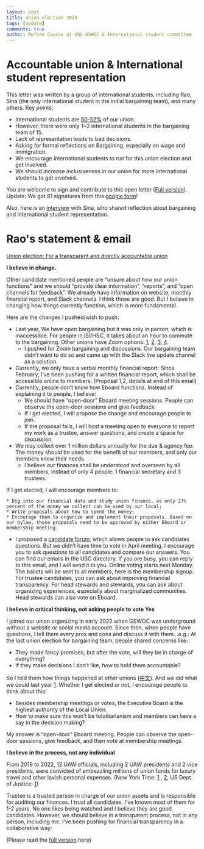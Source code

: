 ```yaml
---
layout: post
title: Union election 2024
tags: [update]
comments: true
author: Reform Caucus at USC GSWOC & International student committee
---
```

# Accountable union & International student representation
This letter was written by a group of international students, including Rao, Sina (the only international student in the initial bargaining team), and many others. Key points:

* International students are [50-52%](https://graduateschool.usc.edu/about-us/phd-program-characteristics/) of our union.
* However, there were only 1~2 international students in the bargaining team of 15.
* Lack of representation leads to bad decisions.
* Asking for formal reflections on Bargaining, especially on wage and immigration.
* We encourage International students to run for this union election and get involved.
* We should increase inclusiveness in our union for more international students to get involved.

You are welcome to sign and contribute to this open letter ([Full version](https://docs.google.com/document/d/1Yu5AUkysnLVxyBWgMlFkbjy2vU4R-6JYzZj7xIXMksY/edit)).
Update: We got 81 signatures from this [google form](https://forms.gle/TLgCZAN4TUzrD3qh7)!


Also, here is an [interview](https://rc-usc.github.io/2023-12-08-Sina/) with Sina, who shared reflection about bargaining and international student representation.


# Rao's statement & email
[Union election: For a transparent and directly accountable union](https://docs.google.com/document/d/1mUxwswgzyAHNjq5s9mr4QDqTaDVgH8MrPWAINW4iCPQ/edit?usp=sharing)

**I believe in change.**

Other candidate mentioned people are “unsure about how our union functions” and we should “provide clear information”, “reports”, and “open channels for feedback”. 
We already have information on website, monthly financial report, and Slack channels. I think those are good. But I believe in changing how things currently function, which is more fundamental. 

Here are the changes I pushed/wish to push:
* Last year, We have open bargaining but it was only in person, which is inaccessible. For people in ISI/HSC, it takes about an hour to commute to the bargaining. Other unions have Zoom options: [1](http://web.archive.org/web/20230304060440/https://www.geo3550.org/bargaining-logistics/), [2](https://twitter.com/LEOUnionUmich/status/1783910967690055902), [3](https://www.uclibrarians.com/2024/03/15/bargaining-update-8-march-15-2024/), [4](https://apwu.org/news/virtual-bargaining-during-pandemic). 
    * I pushed for Zoom bargaining and discussions. Our bargaining team didn’t want to do so and came up with the Slack live update channel as a solution.
* Currently, we only have a verbal monthly financial report:
Since February, I’ve been pushing for a written financial report, which shall be accessible online to members. (Proposal 1,2, details at end of this email)
* Currently, people don’t know how Eboard functions. Instead of explaining it to people, I believe:
    * We should have “open-door” Eboard meeting sessions. People can observe the open-door sessions and give feedback.
    * If I get elected, I will propose the change and encourage people to join.
    * If the proposal fails, I will host a meeting open to everyone to report my work as a trustee, answer questions, and create a space for discussion.
* We may collect over 1 million dollars annually for the due & agency fee. The money should be used for the benefit of our members, and only our members know their needs.
    * I believe our finances shall be understood and overseen by all members, instead of only 4 people: 1 financial secretary and 3 trustees. 


If I get elected, I will encourage members to:

    * Dig into our financial data and study union finance, as only 27% percent of the money we collect can be used by our local;
    * Write proposals about how to spend the money;
    * Encourage them to organize and implement their proposals. Based on our bylaw, those proposals need to be approved by either Eboard or membership meeting.
* I proposed a [candidate forum](https://docs.google.com/document/d/1iUxBlkavF2JWD-y_Z7WPteqx7cZr2ge67olta9ksW70/edit), which allows people to ask candidates questions. But we didn’t have time to vote in April meeting. I encourage you to ask questions to all candidates and compare our answers. You can find our emails in the USC directory. If you are busy, you can reply to this email, and I will send it to you. Online voting starts next Monday. The ballots will be sent to all members, here is the membership signup.
For trustee candidates, you can ask about improving financial transparency.
For head stewards and stewards, you can ask about organizing experiences, especially about marginalized communities. Head stewards can also vote on Eboard. 

**I believe in critical thinking, not asking people to vote Yes**

I joined our union organizing in early 2022 when GSWOC was underground without a website or social media account. Since then, when people have questions, I tell them every pros and cons and discuss it with them. .e.g.:
At the last union election for bargaining team, people shared concerns like: 
* They made fancy promises, but after the vote, will they be in charge of everything? 
* If they make decisions I don’t like, how to hold them accountable?

So I told them how things happened at other unions ([中文](https://mp.weixin.qq.com/s/cBis4oTeEhFzppWfiT4opw)). And we did what we could last year [1](https://rc-usc.github.io/2023-09-20-bargaining-update-It-is-time-for-a-change/).  Whether I get elected or not, I encourage people to think about this: 
* Besides membership meetings or votes, the Executive Board is the highest authority of the Local Union.
* How to make sure this won't be totalitarianism and members can have a say in the decision making?

My answer is “open-door” Eboard meeting. People can observe the open-door sessions, give feedback, and then vote at membership meetings.

**I believe in the process, not any individual**

From 2019 to 2022, 12 UAW officials, including 2 UAW presidents and 2 vice presidents, were convicted of embezzling millions of union funds for luxury travel and other lavish personal expenses. (New York Time: [1](https://www.nytimes.com/2022/07/31/business/uaw-autoworkers-union-corruption.html?unlocked_article_code=1.rE0.QyRP.9-0oN5kUCK2K&smid=url-share) , [2](https://www.nytimes.com/2019/12/26/business/uaw-gary-jones-investigation.html?unlocked_article_code=1.rE0.2Gth.6FNoL56OjHTK&smid=url-share), US Dept. of Justice: [1](https://www.justice.gov/usao-edmi/pr/former-uaw-official-sentenced-57-months-prison-embezzling-over-2-million-union-funds))

Trustee is a trusted person in charge of our union assets and is responsible for auditing our finances. I trust all candidates. I’ve known most of them for 1-2 years. No one likes being watched and I believe they are good candidates. However, we should believe in a transparent process, not in any person, including me. I’ve been pushing for financial transparency in a collaborative way:

(Please read the [full version](https://docs.google.com/document/d/1mUxwswgzyAHNjq5s9mr4QDqTaDVgH8MrPWAINW4iCPQ/edit?usp=sharing) here)